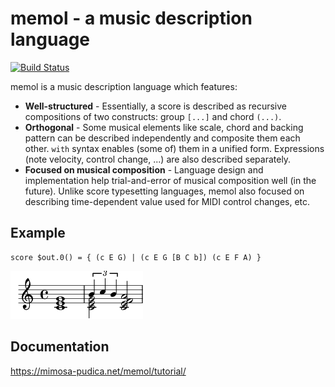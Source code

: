 # memol - a music description language

[![Build Status](https://travis-ci.org/y-fujii/memol-rs.svg?branch=master)](https://travis-ci.org/y-fujii/memol-rs/)

memol is a music description language which features:

- **Well-structured**
		- Essentially, a score is described as recursive compositions of two
			constructs: group `[...]` and chord `(...)`.
- **Orthogonal**
		- Some musical elements like scale, chord and backing pattern can be
			described independently and composite them each other.  `with` syntax
			enables (some of) them in a unified form.  Expressions (note velocity,
			control change, ...) are also described separately.
- **Focused on musical composition**
		- Language design and implementation help trial-and-error of musical
			composition well (in the future).  Unlike score typesetting languages,
			memol also focused on describing time-dependent value used for MIDI
			control changes, etc.

## Example

    score $out.0() = { (c E G) | (c E G [B C b]) (c E F A) }

![sample](doc/sample.png)

## Documentation

<https://mimosa-pudica.net/memol/tutorial/>
